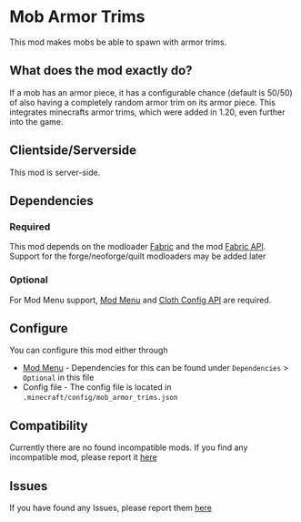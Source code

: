 # Mob Armor Trims
This mod makes mobs be able to spawn with armor trims.

## What does the mod exactly do?
If a mob has an armor piece, it has a configurable chance (default is 50/50) of also having a completely random armor trim on its armor piece. This integrates minecrafts armor trims, which were added in 1.20, even further into the game.

## Clientside/Serverside
This mod is server-side.

##  Dependencies

### Required
This mod depends on the modloader [Fabric](https://fabricmc.net/) and the mod [Fabric API](https://modrinth.com/mod/fabric-api).  
Support for the forge/neoforge/quilt modloaders may be added later

### Optional
For Mod Menu support, [Mod Menu](https://modrinth.com/mod/modmenu) and [Cloth Config API](https://modrinth.com/mod/cloth-config)
are required.

## Configure

You can configure this mod either through

- [Mod Menu](https://modrinth.com/mod/modmenu) -  Dependencies for this can be found under ```Dependencies``` > ```Optional``` in this file
- Config file - The config file is located in ```.minecraft/config/mob_armor_trims.json```
 

## Compatibility
Currently there are no found incompatible mods. If you find any incompatible mod, please report it [here](https://github.com/Imajo24I/Mob-Armor-Trims-1.20.1/issues/new?assignees=&labels=&projects=&template=incompatibility.md&title=Incompatibility)

## Issues
If you have found any Issues, please report them [here](https://github.com/Imajo24I/Mob-Armor-Trims-1.20.1/issues/new?assignees=&labels=&projects=&template=bug_report.md&title=BUG)

